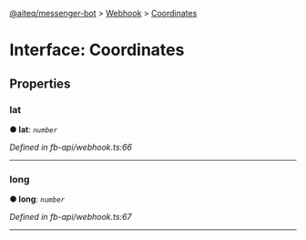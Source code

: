 [@aiteq/messenger-bot](../README.md) > [Webhook](../modules/webhook.md) > [Coordinates](../interfaces/webhook.coordinates.md)



# Interface: Coordinates


## Properties
<a id="lat"></a>

###  lat

**●  lat**:  *`number`* 

*Defined in fb-api/webhook.ts:66*





___

<a id="long"></a>

###  long

**●  long**:  *`number`* 

*Defined in fb-api/webhook.ts:67*





___


